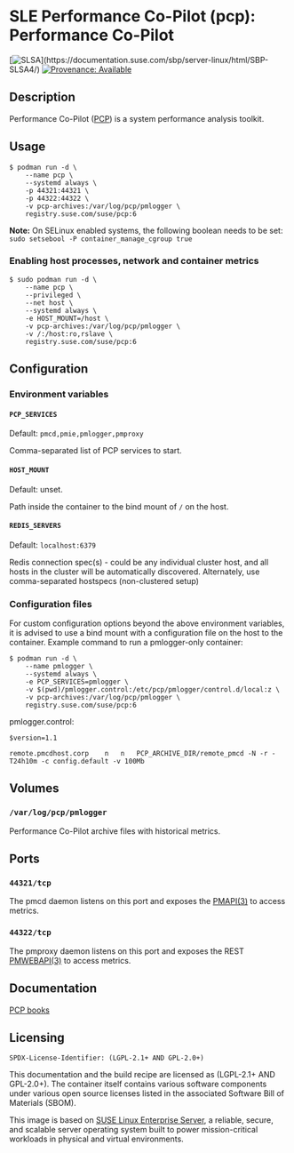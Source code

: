 # SLE Performance Co-Pilot (pcp): Performance Co-Pilot
[![SLSA](https://img.shields.io/badge/SLSA_(v1.0)-Build_L3-Green)](https://documentation.suse.com/sbp/server-linux/html/SBP-SLSA4/)
[![Provenance: Available](https://img.shields.io/badge/Provenance-Available-Green)](https://documentation.suse.com/container/all/html/Container-guide/index.html#container-verify)

## Description
Performance Co-Pilot ([PCP](https://pcp.io)) is a system performance analysis toolkit.

## Usage

```
$ podman run -d \
    --name pcp \
    --systemd always \
    -p 44321:44321 \
    -p 44322:44322 \
    -v pcp-archives:/var/log/pcp/pmlogger \
    registry.suse.com/suse/pcp:6
```

**Note:** On SELinux enabled systems, the following boolean needs to be set: `sudo setsebool -P container_manage_cgroup true`

### Enabling host processes, network and container metrics

```
$ sudo podman run -d \
    --name pcp \
    --privileged \
    --net host \
    --systemd always \
    -e HOST_MOUNT=/host \
    -v pcp-archives:/var/log/pcp/pmlogger \
    -v /:/host:ro,rslave \
    registry.suse.com/suse/pcp:6
```

## Configuration

### Environment variables

#### `PCP_SERVICES`
Default: `pmcd,pmie,pmlogger,pmproxy`

Comma-separated list of PCP services to start.

#### `HOST_MOUNT`
Default: unset.

Path inside the container to the bind mount of `/` on the host.

#### `REDIS_SERVERS`
Default: `localhost:6379`

Redis connection spec(s) - could be any individual cluster host, and all hosts in the cluster will be automatically discovered.
Alternately, use comma-separated hostspecs (non-clustered setup)

### Configuration files

For custom configuration options beyond the above environment variables, it is advised to use a bind mount with a configuration file on the host to the container.
Example command to run a pmlogger-only container:

```
$ podman run -d \
    --name pmlogger \
    --systemd always \
    -e PCP_SERVICES=pmlogger \
    -v $(pwd)/pmlogger.control:/etc/pcp/pmlogger/control.d/local:z \
    -v pcp-archives:/var/log/pcp/pmlogger \
    registry.suse.com/suse/pcp:6
```

pmlogger.control:
```
$version=1.1

remote.pmcdhost.corp	n   n	PCP_ARCHIVE_DIR/remote_pmcd	-N -r -T24h10m -c config.default -v 100Mb
```

## Volumes

### `/var/log/pcp/pmlogger`

Performance Co-Pilot archive files with historical metrics.

## Ports

### `44321/tcp`

The pmcd daemon listens on this port and exposes the [PMAPI(3)](https://man7.org/linux/man-pages/man3/pmapi.3.html) to access metrics.

### `44322/tcp`

The pmproxy daemon listens on this port and exposes the REST [PMWEBAPI(3)](https://man7.org/linux/man-pages/man3/pmwebapi.3.html) to access metrics.

## Documentation

[PCP books](https://pcp.readthedocs.io)

## Licensing

`SPDX-License-Identifier: (LGPL-2.1+ AND GPL-2.0+)`

This documentation and the build recipe are licensed as (LGPL-2.1+ AND GPL-2.0+).
The container itself contains various software components under various open source licenses listed in the associated
Software Bill of Materials (SBOM).

This image is based on [SUSE Linux Enterprise Server](https://www.suse.com/products/server/), a reliable,
secure, and scalable server operating system built to power mission-critical workloads in physical and virtual environments.